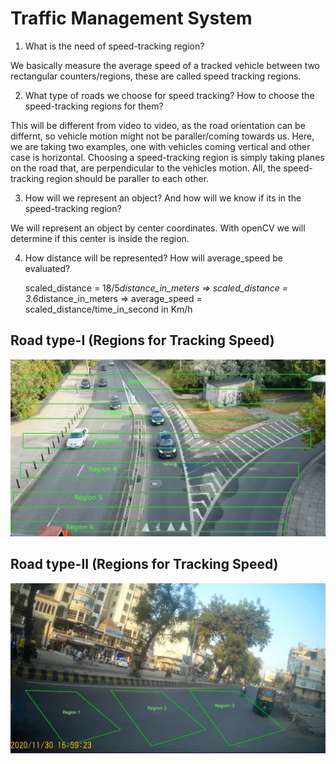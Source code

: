 # Traffic Management System

1. What is the need of speed-tracking region?

  We basically measure the average speed of a tracked vehicle between two rectangular counters/regions, these are called speed tracking regions. 

2. What type of roads we choose for speed tracking? How to choose the speed-tracking regions for them?

  This will be different from video to video, as the road orientation can be differnt, so vehicle motion might not be paraller/coming towards us. Here, we are taking two examples, one    with vehicles coming vertical and other case is horizontal. Choosing a speed-tracking region is simply taking planes on the road that, are perpendicular to the vehicles motion. All,    the speed-tracking region should be paraller to each other.

3. How will we represent an object? And how will we know if its in the speed-tracking region?

  We will represent an object by center coordinates. With openCV we will determine if this center is inside the region.

4. How distance  will be represented? How will average_speed be evaluated?

    scaled_distance = 18/5*distance_in_meters
    => scaled_distance = 3.6*distance_in_meters
    => average_speed  = scaled_distance/time_in_second in Km/h 

## Road type-I (Regions for Tracking Speed)
![](https://github.com/Stitaprajna/TrafficManagementSystem/blob/main/screenshots/speed-tracking-region-1.jpg)

## Road type-II (Regions for Tracking Speed)
![](https://github.com/Stitaprajna/TrafficManagementSystem/blob/main/screenshots/speed-tracking-region-2.jpg)
